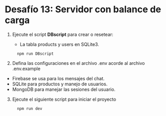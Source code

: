 # Desafío 13: Servidor con balance de carga

1. Ejecute el script **DBscript** para crear o resetear:

   - La tabla products y users en SQLite3.

   ```
     npm run DBscript
   ```

2. Defina las configuraciones en el archivo .env acorde al archivo .env.example

- Firebase se usa para los mensajes del chat.
- SQLite para productos y manejo de usuarios.
- MongoDB para manejar las sesiones del usuario.

3. Ejecute el siguiente script para iniciar el proyecto

   ```
     npm run dev
   ```

